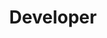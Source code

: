 ---
name: Leon Petrov
id: leon-petrov
numberId: 7
title: Developer
bio: Leon is a young and passionate web developer interested in new web technologies and developing new ideas.
image:
areas:
contact: { email: leon@eastcoastproduct.com, linkedin: https://hr.linkedin.com/in/leonpetrov, github: https://github.com/lpetrovhr/, facebook: https://www.facebook.com/lavich }
---